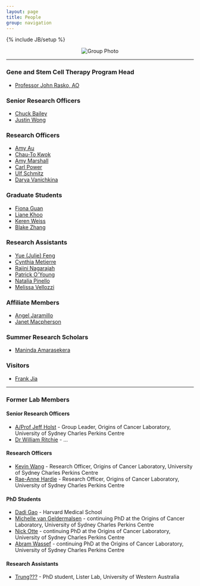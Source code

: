 ```yaml
---
layout: page
title: People
group: navigation
---
```

{% include JB/setup %}

<center><img src="http://www.penguins-world.com/wp-content/uploads/king-penguins-on-the-beach.jpg" alt="Group Photo"></center>

***

### Gene and Stem Cell Therapy Program Head
- [Professor John Rasko, AO](http://www.centenary.org.au/cen_author/professor-john-rasko-ao/)

### Senior Research Officers
- [Chuck Bailey](./profiles/chuck)
- [Justin Wong](./profiles/justin)

### Research Officers
- [Amy Au](./profiles/amyau)
- [Chau-To Kwok](./profiles/chauto)
- [Amy Marshall](./profiles/amymarshall)
- [Carl Power](./profiles/carlpower)
- [Ulf Schmitz](./profiles/ulf)
- [Darya Vanichkina](./profiles/darya)

### Graduate Students
- [Fiona Guan](./profiles/fiona)
- [Liane Khoo](./profiles/liane)
- [Keren Weiss](./profiles/keren)
- [Blake Zhang](./profiles/blake)

### Research Assistants
- [Yue (Julie) Feng](./profiles/juliefeng)
- [Cynthia Metierre](./profiles/cynthia)
- [Rajini Nagarajah](./profiles/rajini)
- [Patrick O'Young](./profiles/patrick)
- [Natalia Pinello](./profiles/natalia)
- [Melissa Vellozzi](./profiles/melissa)

### Affiliate Members
- [Angel Jaramillo](./profiles/angel)
- [Janet Macpherson](./profiles/janet)

### Summer Research Scholars
- [Maninda Amarasekera](./profiles/maninda)

### Visitors
- [Frank Jia](./profiles/frank)

***

### Former Lab Members

#### Senior Research Officers
- [A/Prof Jeff Holst](./profiles/jeff) - Group Leader, Origins of Cancer Laboratory, University of Sydney Charles Perkins Centre
- [Dr William Ritchie](./profiles/williamr) - ...

#### Research Officers
- [Kevin Wang](./profiles/kevin) - Research Officer, Origins of Cancer Laboratory, University of Sydney Charles Perkins Centre
- [Rae-Anne Hardie](./profiles/raeanne) - Research Officer, Origins of Cancer Laboratory, University of Sydney Charles Perkins Centre


#### PhD Students
- [Dadi Gao](./profiles/dadi) - Harvard Medical School  
- [Michelle van Geldermalsen](./profiles/michelle) - continuing PhD at the Origins of Cancer Laboratory, University of Sydney Charles Perkins Centre
- [Nick Otte](./profiles/nickotte) - continuing PhD at the Origins of Cancer Laboratory, University of Sydney Charles Perkins Centre
- [Abram Wassef](./profiles/abram) - continuing PhD at the Origins of Cancer Laboratory, University of Sydney Charles Perkins Centre

#### Research Assistants
- [Trung???](./profiles/trung) - PhD student, Lister Lab, University of Western Australia
